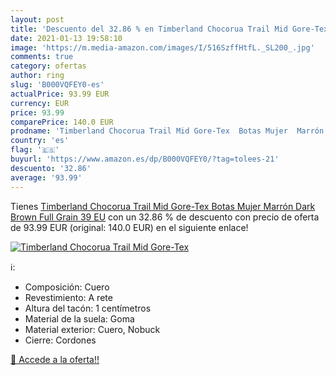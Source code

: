 ```yaml
---
layout: post
title: 'Descuento del 32.86 % en Timberland Chocorua Trail Mid Gore-Tex  '
date: 2021-01-13 19:58:10
image: 'https://m.media-amazon.com/images/I/516SzffHtfL._SL200_.jpg'
comments: true
category: ofertas
author: ring
slug: 'B000VQFEY0-es'
actualPrice: 93.99 EUR
currency: EUR
price: 93.99
comparePrice: 140.0 EUR
prodname: 'Timberland Chocorua Trail Mid Gore-Tex  Botas Mujer  Marrón Dark Brown Full Grain  39 EU'
country: 'es'
flag: '🇪🇸'
buyurl: 'https://www.amazon.es/dp/B000VQFEY0/?tag=tolees-21'
descuento: '32.86'
average: '93.99'
---
```


Tienes [Timberland Chocorua Trail Mid Gore-Tex  Botas Mujer  Marrón Dark Brown Full Grain  39 EU](https://www.amazon.es/dp/B000VQFEY0/?tag=tolees-21) con un 32.86 % de descuento con precio de oferta de 93.99 EUR (original: 140.0 EUR) en el siguiente enlace!

[![Timberland Chocorua Trail Mid Gore-Tex  ](https://m.media-amazon.com/images/I/516SzffHtfL._SL200_.jpg)](https://www.amazon.es/dp/B000VQFEY0/?tag=tolees-21)

ℹ️:

- Composición: Cuero
- Revestimiento: A rete
- Altura del tacón: 1 centímetros
- Material de la suela: Goma
- Material exterior: Cuero, Nobuck
- Cierre: Cordones

[🛒 Accede a la oferta!!](https://www.amazon.es/dp/B000VQFEY0/?tag=tolees-21)
